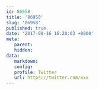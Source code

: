 ```yaml
---
id: 86958
title: '86958'
slug: '86958'
published: true
date: '2017-08-16 16:20:03 +0000'
meta:
   parent: 
   hidden: 
data:
   markdown: 
   config: 
   profile: Twitter
   url: https://twitter.com/xxx
---
```



